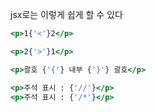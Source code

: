 
jsx로는 이렇게 쉽게 할 수 있다
```jsx
<p>1{'<'}2</p>

<p>2{'>'}1</p>

<p>괄호 {'{'} 내부 {'}'} 괄호</p>

<p>주석 표시 : {'//'}</p>
<p>주석 표시 : {'/*'}</p>
```